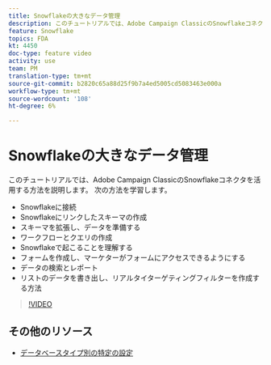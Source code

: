 ```yaml
---
title: Snowflakeの大きなデータ管理
description: このチュートリアルでは、Adobe Campaign ClassicのSnowflakeコネクタを活用する方法を説明します
feature: Snowflake
topics: FDA
kt: 4450
doc-type: feature video
activity: use
team: PM
translation-type: tm+mt
source-git-commit: b2820c65a88d25f9b7a4ed5005cd5083463e000a
workflow-type: tm+mt
source-wordcount: '108'
ht-degree: 6%

---
```



# Snowflakeの大きなデータ管理

このチュートリアルでは、Adobe Campaign ClassicのSnowflakeコネクタを活用する方法を説明します。
次の方法を学習します。

* Snowflakeに接続
* Snowflakeにリンクしたスキーマの作成
* スキーマを拡張し、データを準備する
* ワークフローとクエリの作成
* Snowflakeで起こることを理解する
* フォームを作成し、マーケターがフォームにアクセスできるようにする
* データの検索とレポート
* リストのデータを書き出し、リアルタイターゲティングフィルターを作成する方法

>[!VIDEO](https://video.tv.adobe.com/v/31588?quality=12&learn=on)

## その他のリソース

* [データベースタイプ別の特定の設定](https://docs.adobe.com/content/help/en/campaign-classic/using/getting-started/accessing-external-database/specific-configuration-database.html)
